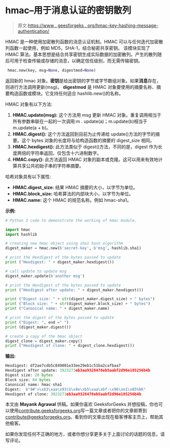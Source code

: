 # hmac–用于消息认证的密钥散列

> 原文:[https://www . geesforgeks . org/hmac-key-hashing-message-authentication/](https://www.geeksforgeeks.org/hmac-keyed-hashing-message-authentication/)

HMAC 是一种使用加密散列函数的消息认证机制。HMAC 可以与任何迭代加密散列函数一起使用，例如 MD5，SHA-1，结合秘密共享密钥。
该模块实现了 HMAC 算法。基本思想是结合共享密钥生成实际数据的加密散列。产生的散列随后可用于检查传输或存储的消息，以确定信任级别，而无需传输密钥。

```py
 hmac.new(key, msg=None, digestmod=None) 
```

返回新的 hmac 对象。**密钥**是给出密钥的字节或字节数组对象。如果**消息**存在，则进行方法调用更新(msg)。 **digestmod** 是 HMAC 对象要使用的摘要名称、摘要构造函数或模块。它支持任何适合 hashlib.new()的名称。

HMAC 对象有以下方法:

1.  **HMAC.update(msg):** 这个方法用 msg 更新 HMAC 对象。重复调用相当于所有参数串联在一起的一次调用:m . update(a)；m.update(b)相当于 m.update(a + b)。
2.  **HMAC.digest():** 这个方法返回到目前为止传递给 update()方法的字节的摘要。这个 bytes 对象的长度将与给构造函数的摘要的 digest_size 相同。
3.  **HMAC.hexdigest():** 此方法类似于 digest()方法，不同的是，digest 作为长度两倍的字符串返回，仅包含十六进制数字。
4.  **HMAC.copy():** 此方法返回 HMAC 对象的副本或克隆。这可以用来有效地计算共享公共初始子串的字符串摘要。

哈希对象具有以下属性:

*   **HMAC.digest_size:** 结果 HMAC 摘要的大小，以字节为单位。
*   **HMAC.block_size:** 哈希算法的内部块大小，以字节为单位。
*   **HMAC.name:** 这个 HMAC 的规范名称。例如 hmac-sha1。

**示例:**

```py
# Python 3 code to demonstrate the working of hmac module.

import hmac
import hashlib

# creating new hmac object using sha1 hash algorithm
digest_maker = hmac.new(b'secret-key', b'msg', hashlib.sha1)

# print the Hexdigest of the bytes passed to update
print ("Hexdigest: " + digest_maker.hexdigest())

# call update to update msg
digest_maker.update(b'another msg')

# print the Hexdigest of the bytes passed to update
print ("Hexdigest after update: " + digest_maker.hexdigest())

print ("Digest size: " + str(digest_maker.digest_size) + " bytes")
print ("Block size: " + str(digest_maker.block_size) + " bytes")
print ("Canonical name: " + digest_maker.name)

# print the digest of the bytes passed to update
print ("Digest: ", end =" ")
print (digest_maker.digest())

# create a copy of the hmac object
digest_clone = digest_maker.copy()
print ("Hexdigest of clone: " + digest_clone.hexdigest())
```

**输出:**

```py
Hexdigest: df2ae7cdb5c849001e33ee29eb1c51ba2cafbaa7
Hexdigest after update: 3923273eb3aa9328478eb5aabf2d96e185256b4b
Digest size: 20 bytes
Block size: 64 bytes
Canonical name: hmac-sha1
Digest:  b"9#'>\xb3\xaa\x93(G\x8e\xb5\xaa\xbf-\x96\xe1\x85%kK"
Hexdigest of clone: 3923273eb3aa9328478eb5aabf2d96e185256b4b

```

本文由 **Mayank Agrawal** 供稿。如果你喜欢 GeeksforGeeks 并想投稿，你也可以使用[contribute.geeksforgeeks.org](http://www.contribute.geeksforgeeks.org)写一篇文章或者把你的文章邮寄到 contribute@geeksforgeeks.org。看到你的文章出现在极客博客主页上，帮助其他极客。

如果你发现任何不正确的地方，或者你想分享更多关于上面讨论的话题的信息，请写评论。